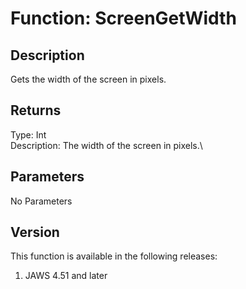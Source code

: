 # Function: ScreenGetWidth

## Description

Gets the width of the screen in pixels.

## Returns

Type: Int\
Description: The width of the screen in pixels.\

## Parameters

No Parameters

## Version

This function is available in the following releases:

1.  JAWS 4.51 and later
